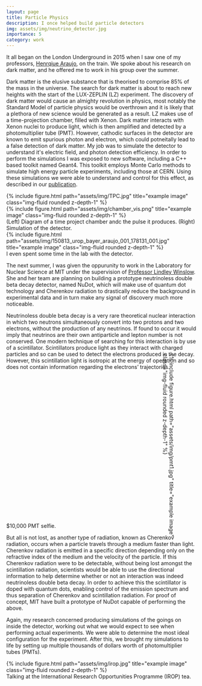 ```yaml
---
layout: page
title: Particle Physics
description: I once helped build particle detectors
img: assets/img/neutrino_detector.jpg
importance: 5
category: work
---
```


It all began on the London Underground in 2015 when I saw one of my professors, 
<a href="https://www.imperial.ac.uk/people/h.araujo">Henrqiue Araujo</a>, on the train. We spoke about his research on dark matter, and he offered me to work in his group over the summer. 

Dark matter is the elusive substance that is theorised to comprise 85% of the mass in the universe. The search for dark matter is about to reach new heights with the start of the LUX-ZEPLIN (LZ) experiment. The discovery of dark matter would cause an almighty revolution in physics, most notably the Standard Model of particle physics would be overthrown and it is likely that a plethora of new science would be generated as a result. LZ makes use of a time-projection chamber, filled with Xenon. Dark matter interacts with Xenon nuclei to produce light, which is then amplified and detected by a photomultiplier tube (PMT). However, cathodic surfaces in the detector are known to emit spurious photon and electron, which could potneitally lead to a false detection of dark matter. My job was to simulate the detector to understand it's electric field, and photon detection efficiency. In order to perform the simulations I was exposed to new software, including a C++ based toolkit named Geant4. This toolkit employs Monte Carlo methods to simulate high energy particle experiments, including those at CERN. Using these simulations we were able to understand and control for this effect, as described in our <a href="https://doi.org/10.1016/j.astropartphys.2018.07.001">publication</a>.


<div class="row">
    <div class="col-sm-6 mt-3 mt-md-0">
        {% include figure.html path="assets/img/TPC.jpg" title="example image" class="img-fluid rounded z-depth-1" %}
    </div>
    <div class="col-sm-6 mt-3 mt-md-0">
        {% include figure.html path="assets/img/chamber_vis.png" title="example image" class="img-fluid rounded z-depth-1" %}
    </div>
</div>
<div class="caption">
    (Left) Diagram of a time project chamber andc the pulse it produces. (Right) Simulation of the detector.
</div>

<div class="row">
    <div class="col-sm mt-3 mt-md-0">
        {% include figure.html path="assets/img/150813_urop_bayer_araujo_001_178131_001.jpg" title="example image" class="img-fluid rounded z-depth-1" %}
    </div>
</div>
<div class="caption">
    I even spent some time in the lab with the detector.
</div>

The next summer, I was given the oppurunity to work in the Laboratory for Nuclear Science at MIT under the supervision of <a href="https://physics.mit.edu/faculty/lindley-winslow/">Professor Lindley Winslow</a>. She and her team are planning on building a prototype neutrinoless double beta decay detector, named NuDot, which will make use of quantum dot technology and Cherenkov radiation to drastically reduce the background in experimental data and in turn make any signal of discovery much more noticeable.

Neutrinoless double beta decay is a very rare theoretical nuclear interaction in which two neutrons simultaneously convert into two protons and two electrons, without the production of any neutrinos. If found to occur it would imply that neutrinos are their own antiparticle and lepton number is not conserved. One modern technique of searching for this interaction is by use of a scintillator. Scintillators produce light as they interact with charged particles and so can be used to detect the electrons produced in the decay. However, this scintillation light is isotropic at the energy of operation and so does not contain information regarding the electrons’ trajectories. 

<div class="row" style="transform:rotate(90deg);float:left;display:flex;height:10%;">
    {% include figure.html path="assets/img/pmt1.jpg" title="example image" class="img-fluid rounded z-depth-1" %}
</div>
<div class="caption">
	$10,000 PMT selfie.
</div>

But all is not lost, as another type of radiation, known as Cherenkov radiation, occurs when a particle travels through a medium faster than light. Cherenkov radiation is emitted in a specific direction depending only on the refractive index of the medium and the velocity of the particle. If this Cherenkov radiation were to be detectable, without being lost amongst the scintillation radiation, scientists would be able to use the directional information to help determine whether or not an interaction was indeed neutrinoless double beta decay. In order to achieve this the scintillator is doped with quantum dots, enabling control of the emission spectrum and thus separation of Cherenkov and scintillation radiation. For proof of concept, MIT have built a prototype of NuDot capable of performing the above.

Again, my research concerned producing simulations of the goings on inside the detector, working out what we would expect to see when performing actual experiments. We were able to determine the most ideal configuration for the experiment. After this, we brought my simulations to life by setting up multiple thousands of dollars worth of photomultiplier tubes (PMTs).

<div class="row">
    <div class="col-sm mt-3 mt-md-0">
        {% include figure.html path="assets/img/irop.jpg" title="example image" class="img-fluid rounded z-depth-1" %}
    </div>
</div>
<div class="caption">
    Talking at the International Research Opportunities Programme (IROP) tea.
</div>

